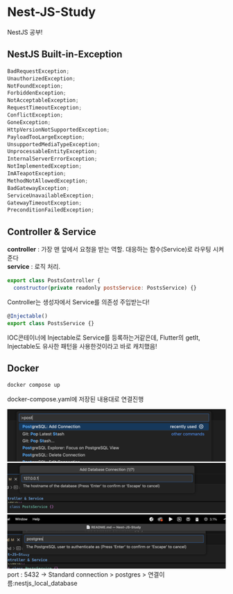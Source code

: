 # Nest-JS-Study

NestJS 공부!

## NestJS Built-in-Exception

```js
BadRequestException;
UnauthorizedException;
NotFoundException;
ForbiddenException;
NotAcceptableException;
RequestTimeoutException;
ConflictException;
GoneException;
HttpVersionNotSupportedException;
PayloadTooLargeException;
UnsupportedMediaTypeException;
UnprocessableEntityException;
InternalServerErrorException;
NotImplementedException;
ImATeapotException;
MethodNotAllowedException;
BadGatewayException;
ServiceUnavailableException;
GatewayTimeoutException;
PreconditionFailedException;
```

## Controller & Service

**controller** : 가장 맨 앞에서 요청을 받는 역할. 대응하는 함수(Service)로 라우팅 시켜준다<br>
**service** : 로직 처리.

```js
export class PostsController {
  constructor(private readonly postsService: PostsService) {}
```

Controller는 생성자에서 Service를 의존성 주입받는다!

```js
@Injectable()
export class PostsService {}
```

IOC콘테이너에 Injectable로 Service를 등록하는거같은데,
Flutter의 getIt, Injectable도 유사한 패턴을 사용한것이라고 바로 캐치했음!

## Docker

```bash
docker compose up
```

docker-compose.yaml에 저장된 내용대로 연결진행

![alt text](postgrsql_connection.png)
![alt text](connection_ip.png)
![alt text](postgres_signin.png)
port : 5432 -> Standard connection > postgres > 연결이름:nestjs_local_database

